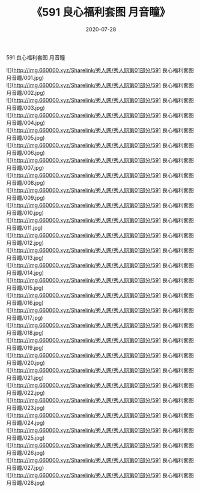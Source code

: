 ﻿---
layout: post
title:  《591 良心福利套图 月音瞳》
date:   2020-07-28
img: http://img.660000.xyz/Sharelink/秀人网/秀人网第01部分/591 良心福利套图 月音瞳/000.jpg
categories: [美女, 清纯, 唯美]
---

591 良心福利套图 月音瞳

  ![](http://img.660000.xyz/Sharelink/秀人网/秀人网第01部分/591 良心福利套图 月音瞳/001.jpg) <br> ![](http://img.660000.xyz/Sharelink/秀人网/秀人网第01部分/591 良心福利套图 月音瞳/002.jpg) <br> ![](http://img.660000.xyz/Sharelink/秀人网/秀人网第01部分/591 良心福利套图 月音瞳/003.jpg) <br> ![](http://img.660000.xyz/Sharelink/秀人网/秀人网第01部分/591 良心福利套图 月音瞳/004.jpg) <br> ![](http://img.660000.xyz/Sharelink/秀人网/秀人网第01部分/591 良心福利套图 月音瞳/005.jpg) <br> ![](http://img.660000.xyz/Sharelink/秀人网/秀人网第01部分/591 良心福利套图 月音瞳/006.jpg) <br> ![](http://img.660000.xyz/Sharelink/秀人网/秀人网第01部分/591 良心福利套图 月音瞳/007.jpg) <br> ![](http://img.660000.xyz/Sharelink/秀人网/秀人网第01部分/591 良心福利套图 月音瞳/008.jpg) <br> ![](http://img.660000.xyz/Sharelink/秀人网/秀人网第01部分/591 良心福利套图 月音瞳/009.jpg) <br> ![](http://img.660000.xyz/Sharelink/秀人网/秀人网第01部分/591 良心福利套图 月音瞳/010.jpg) <br> ![](http://img.660000.xyz/Sharelink/秀人网/秀人网第01部分/591 良心福利套图 月音瞳/011.jpg) <br> ![](http://img.660000.xyz/Sharelink/秀人网/秀人网第01部分/591 良心福利套图 月音瞳/012.jpg) <br> ![](http://img.660000.xyz/Sharelink/秀人网/秀人网第01部分/591 良心福利套图 月音瞳/013.jpg) <br> ![](http://img.660000.xyz/Sharelink/秀人网/秀人网第01部分/591 良心福利套图 月音瞳/014.jpg) <br> ![](http://img.660000.xyz/Sharelink/秀人网/秀人网第01部分/591 良心福利套图 月音瞳/015.jpg) <br> ![](http://img.660000.xyz/Sharelink/秀人网/秀人网第01部分/591 良心福利套图 月音瞳/016.jpg) <br> ![](http://img.660000.xyz/Sharelink/秀人网/秀人网第01部分/591 良心福利套图 月音瞳/017.jpg) <br> ![](http://img.660000.xyz/Sharelink/秀人网/秀人网第01部分/591 良心福利套图 月音瞳/018.jpg) <br> ![](http://img.660000.xyz/Sharelink/秀人网/秀人网第01部分/591 良心福利套图 月音瞳/019.jpg) <br> ![](http://img.660000.xyz/Sharelink/秀人网/秀人网第01部分/591 良心福利套图 月音瞳/020.jpg) <br> ![](http://img.660000.xyz/Sharelink/秀人网/秀人网第01部分/591 良心福利套图 月音瞳/021.jpg) <br> ![](http://img.660000.xyz/Sharelink/秀人网/秀人网第01部分/591 良心福利套图 月音瞳/022.jpg) <br> ![](http://img.660000.xyz/Sharelink/秀人网/秀人网第01部分/591 良心福利套图 月音瞳/023.jpg) <br> ![](http://img.660000.xyz/Sharelink/秀人网/秀人网第01部分/591 良心福利套图 月音瞳/024.jpg) <br> ![](http://img.660000.xyz/Sharelink/秀人网/秀人网第01部分/591 良心福利套图 月音瞳/025.jpg) <br> ![](http://img.660000.xyz/Sharelink/秀人网/秀人网第01部分/591 良心福利套图 月音瞳/026.jpg) <br> ![](http://img.660000.xyz/Sharelink/秀人网/秀人网第01部分/591 良心福利套图 月音瞳/027.jpg) <br> ![](http://img.660000.xyz/Sharelink/秀人网/秀人网第01部分/591 良心福利套图 月音瞳/028.jpg) <br>